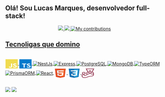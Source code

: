 ## Olá! Sou Lucas Marques, desenvolvedor  full-stack!
<div align="center">
  <a href="https://github.com/codedbylucas">
  <img height="180em" src="https://github-readme-stats.vercel.app/api?username=codedbylucas&show_icons=true&theme=dracula&count_private=true"/>
  <img height="180em" src="https://github-readme-stats.vercel.app/api/top-langs/?username=codedbylucas&layout=compact&langs_count=7&theme=dracula"/>
  <img src="https://github-readme-streak-stats.herokuapp.com?user=codedbylucas&theme=dracula&date_format=M%20j%5B%2C%20Y%5D" alt="My contributions" />
</div>
<div align="center">
  <a href="https://github.com/codedbylucas">
</div>

## Tecnoligas que domino

<div style="display: inline_block"><br>
  <img align="center" alt="Js" height="30" width="40" src="https://raw.githubusercontent.com/devicons/devicon/master/icons/javascript/javascript-plain.svg">
  <img align="center" alt="Ts" height="30" width="40" src="https://raw.githubusercontent.com/devicons/devicon/master/icons/typescript/typescript-plain.svg">
  <img align="center" alt="NestJs" height="30" width="40" src="https://cdn.jsdelivr.net/gh/devicons/devicon/icons/nestjs/nestjs-plain.svg" />
  <img align="center" alt="Express" height="35" width="auto" src="https://www.guayerd.com/wp-content/uploads//2021/04/expressjs-logo.svg" />
  <img align="center" alt="PostgreSQL" height="30" width="40" src="https://cdn.jsdelivr.net/gh/devicons/devicon/icons/postgresql/postgresql-original.svg" />
  <img align="center" alt="MongoDB" height="30" width="30" src="https://cdn.jsdelivr.net/gh/devicons/devicon/icons/mongodb/mongodb-original.svg" />
  <img align="center" alt="TypeORM" height="30" width="auto" src="https://avatars.githubusercontent.com/u/20165699?s=200&v=4" />
  <img align="center" alt="PrismaORM" height="30" width="auto" src="https://res.cloudinary.com/practicaldev/image/fetch/s--6LfYwHeK--/c_fill,f_auto,fl_progressive,h_320,q_auto,w_320/https://dev-to-uploads.s3.amazonaws.com/uploads/organization/profile_image/1608/0f93b179-76bf-4ee7-a838-e8222fbef062.png" />
  <img align="center" alt="React" height="30" src="https://upload.wikimedia.org/wikipedia/commons/thumb/a/a7/React-icon.svg/2300px-React-icon.svg.png">
  <img align="center" alt="HTML" height="30" width="40" src="https://raw.githubusercontent.com/devicons/devicon/master/icons/html5/html5-original.svg">
  <img align="center" alt="CSS" height="30" width="40" src="https://raw.githubusercontent.com/devicons/devicon/master/icons/css3/css3-original.svg">
  <img align="center" alt="Jest" height="30" width="40" src="https://raw.githubusercontent.com/devicons/devicon/master/icons/jest/jest-plain.svg" />
</div>
  
  ##
 
<div> 
  <a href = "mailto:codedbylucas@gmail.com"><img src="https://img.shields.io/badge/-Gmail-%23333?style=for-the-badge&logo=gmail&logoColor=white" target="_blank"></a>
  <a href="https://www.linkedin.com/in/codedbylucas" target="_blank"><img src="https://img.shields.io/badge/-LinkedIn-%230077B5?style=for-the-badge&logo=linkedin&logoColor=white" target="_blank"></a> 
</div>
  
